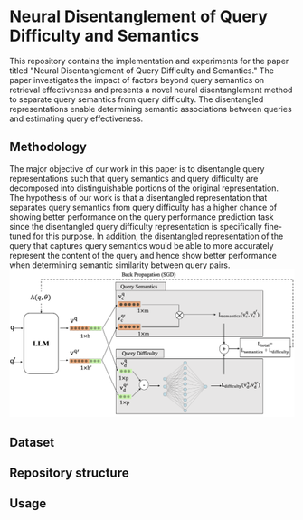 # Neural Disentanglement of Query Difficulty and Semantics

This repository contains the implementation and experiments for the paper titled "Neural Disentanglement of Query Difficulty and Semantics." The paper investigates the impact of factors beyond query semantics on retrieval effectiveness and presents a novel neural disentanglement method to separate query semantics from query difficulty. The disentangled representations enable determining semantic associations between queries and estimating query effectiveness.

## Methodology
The major objective of our work in this paper is to disentangle query representations such that query semantics and query difficulty are decomposed into distinguishable portions of the original representation. The hypothesis of our work is that a disentangled representation that separates query semantics from query difficulty has a higher chance of showing better performance on the query performance prediction task since the disentangled query difficulty representation is specifically fine-tuned for this purpose. In addition, the disentangled representation of the query that captures query semantics would be able to more accurately represent the content of the query and hence show better performance when determining semantic similarity between query pairs.
![Overall approach](Framework.png)

## Dataset


## Repository structure


## Usage


